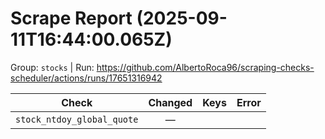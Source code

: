 # Scrape Report (2025-09-11T16:44:00.065Z)

Group: `stocks`  |  Run: https://github.com/AlbertoRoca96/scraping-checks-scheduler/actions/runs/17651316942

| Check | Changed | Keys | Error |
|---|:---:|:--|:--|
| `stock_ntdoy_global_quote` | — |  |  |
